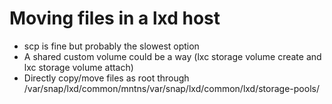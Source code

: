 # Moving files in a lxd host

* scp is fine but probably the slowest option
* A shared custom volume could be a way (lxc storage volume create and lxc storage volume attach)
* Directly copy/move files as root through /var/snap/lxd/common/mntns/var/snap/lxd/common/lxd/storage-pools/
